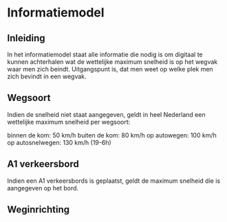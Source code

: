 # Informatiemodel

## Inleiding
In het informatiemodel staat alle informatie die nodig is om digitaal te kunnen achterhalen wat de wettelijke maximum snelheid is op het wegvak waar men zich beindt. 
Uitgangspunt is, dat men weet op welke plek men zich bevindt in een wegvak.

## Wegsoort
Indien de snelheid niet staat aangegeven, geldt in heel Nederland een wettelijke maximum snelheid per wegsoort: 

binnen de kom: 50 km/h
buiten de kom: 80 km/h
op autowegen: 100 km/h
op autosnelwegen: 130 km/h (19-6h)

## A1 verkeersbord
Indien een A1 verkeersbords is geplaatst, geldt de maximum snelheid die is aangegeven op het bord.

## Weginrichting



